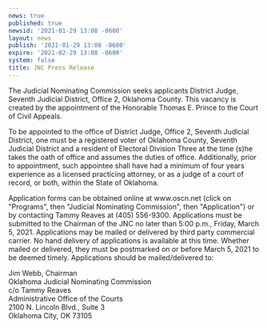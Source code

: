 ```yaml
---
news: true
published: true
newsid: '2021-01-29 13:08 -0600'
layout: news
publish: '2021-01-29 13:08 -0600'
expire: '2021-02-29 13:08 -0600'
system: false
title: JNC Press Release
---
```

<p>The Judicial Nominating Commission seeks applicants District Judge, Seventh Judicial District, Office 2, Oklahoma County. This vacancy is created by the appointment of the Honorable Thomas E. Prince to the Court of Civil Appeals.</p>

<p>To be appointed to the office of District Judge, Office 2, Seventh Judicial District, one must be a registered voter of Oklahoma County, Seventh Judicial District and a resident of Electoral Division Three at the time (s)he takes the oath of office and assumes the duties of office. Additionally, prior to appointment, such appointee shall have had a minimum of four years experience as a licensed practicing attorney, or as a judge of a court of record, or both, within the State of Oklahoma.</p>

<p>Application forms can be obtained online at www.oscn.net (click on "Programs", then "Judicial Nominating Commission", then "Application") or by contacting Tammy Reaves at (405) 556-9300. Applications must be submitted to the Chairman of the JNC no later than 5:00 p.m., Friday, March 5, 2021. Applications may be mailed or delivered by third party commercial carrier. No hand delivery of applications is available at this time. Whether mailed or delivered, they must be postmarked on or before March 5, 2021 to be deemed timely. Applications should be mailed/delivered to:</p>

<p>Jim Webb, Chairman<br>Oklahoma Judicial Nominating Commission<br>c/o Tammy Reaves<br>Administrative Office of the Courts<br>2100 N. Lincoln Blvd., Suite 3<br>Oklahoma City, OK 73105</p>
